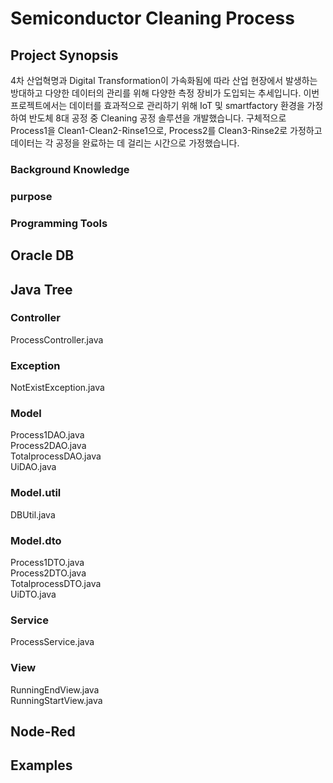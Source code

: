 # Semiconductor Cleaning Process

## Project Synopsis
4차 산업혁명과 Digital Transformation이 가속화됨에 따라 산업 현장에서 발생하는 방대하고 다양한 데이터의 관리를 위해 다양한 측정 장비가 도입되는 추세입니다. 이번 프로젝트에서는 데이터를 효과적으로 관리하기 위해 IoT 및 smartfactory 환경을 가정하여 반도체 8대 공정 중 Cleaning 공정 솔루션을 개발했습니다. 구체적으로 Process1을 Clean1-Clean2-Rinse1으로, Process2를 Clean3-Rinse2로 가정하고 데이터는 각 공정을 완료하는 데 걸리는 시간으로 가정했습니다.
### Background Knowledge

### purpose

### Programming Tools

## Oracle DB

## Java Tree

### Controller
ProcessController.java
### Exception
NotExistException.java
### Model
Process1DAO.java<br>
Process2DAO.java<br>
TotalprocessDAO.java<br>
UiDAO.java
### Model.util
DBUtil.java
### Model.dto
Process1DTO.java<br>
Process2DTO.java<br>
TotalprocessDTO.java<br>
UiDTO.java
### Service
ProcessService.java
### View
RunningEndView.java<br>
RunningStartView.java

## Node-Red

## Examples
